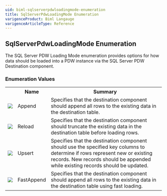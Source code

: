 ```yaml
---
uid: biml-sqlserverpdwloadingmode-enumeration
title: SqlServerPdwLoadingMode Enumeration
varigenceProduct: Biml Langauge
varigenceArticleType: Reference
---
```


## SqlServerPdwLoadingMode Enumeration<div class="LanguageSummary"><div class ="SummaryItem">The SQL Server PDW Loading Mode enumeration provides options for how data should be loaded into a PDW instance via the SQL Server PDW Destination component.</div></div><div class="EnumValueGroup">### Enumeration Values<table id="EnumValue" class="MemberList"><tbody><tr><th class="MemberTypeIconColumnHeader">&nbsp;</th><th class="MemberNameColumnHeader">Name</th><th class="MemberSummaryColumnHeader">Summary</th></tr><tr class="cd0"><td align="center" class="MemberTypeIcon"><img src="enumValue.png"></img></td><td class="MemberName">Append</td><td class="MemberSummary"><div class ="SummaryItem">Specifies that the destination component should append all rows to the existing data in the destination table.</div></td></tr><tr class="cd1"><td align="center" class="MemberTypeIcon"><img src="enumValue.png"></img></td><td class="MemberName">Reload</td><td class="MemberSummary"><div class ="SummaryItem">Specifies that the destination component should truncate the existing data in the destination table before loading rows.</div></td></tr><tr class="cd0"><td align="center" class="MemberTypeIcon"><img src="enumValue.png"></img></td><td class="MemberName">Upsert</td><td class="MemberSummary"><div class ="SummaryItem">Specifies that the destination component should use the specified key columns to determine if rows represent new or existing records.  New records should be appended while existing records should be updated.</div></td></tr><tr class="cd1"><td align="center" class="MemberTypeIcon"><img src="enumValue.png"></img></td><td class="MemberName">FastAppend</td><td class="MemberSummary"><div class ="SummaryItem">Specifies that the destination component should append all rows to the existing data in the destination table using fast loading.</div></td></tr></tbody></table></div>